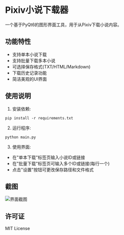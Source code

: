 # Pixiv小说下载器

一个基于PyQt6的图形界面工具，用于从Pixiv下载小说内容。

## 功能特性

- 支持单本小说下载
- 支持批量下载多本小说
- 可选择保存格式(TXT/HTML/Markdown)
- 下载历史记录功能
- 简洁美观的UI界面

## 使用说明

1. 安装依赖:
```
pip install -r requirements.txt
```

2. 运行程序:
```
python main.py
```

3. 使用界面:
- 在"单本下载"标签页输入小说ID或链接
- 在"批量下载"标签页可输入多个ID或链接(每行一个)
- 点击"设置"按钮可更改保存路径和文件格式

## 截图

![界面截图](screenshot.png)

## 许可证

MIT License